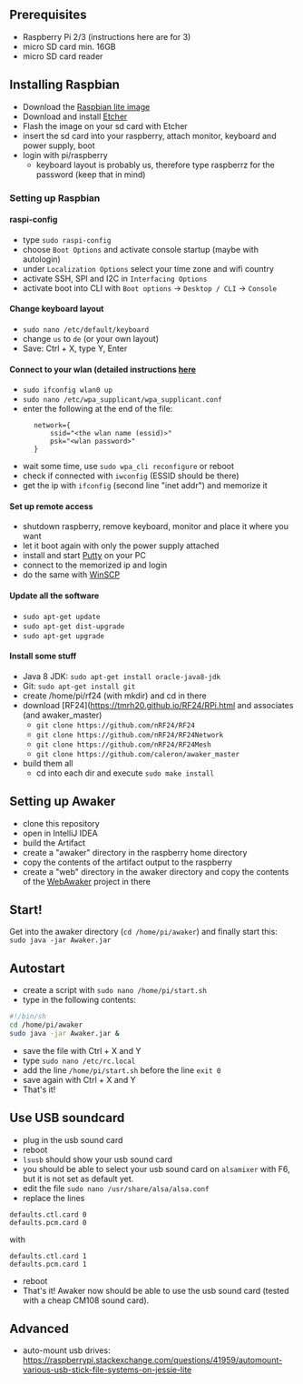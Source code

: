 ## Prerequisites
* Raspberry Pi 2/3 (instructions here are for 3)
* micro SD card min. 16GB 
* micro SD card reader

## Installing Raspbian
 * Download the [Raspbian lite image](https://www.raspberrypi.org/downloads/raspbian/)
 * Download and install [Etcher](https://etcher.io/)
 * Flash the image on your sd card with Etcher
 * insert the sd card into your raspberry, attach monitor, keyboard and power supply, boot
 * login with pi/raspberry 
   * keyboard layout is probably us, therefore type raspberrz for the password (keep that in mind)

### Setting up Raspbian
#### raspi-config
 * type `sudo raspi-config`
 * choose `Boot Options` and activate console startup (maybe with autologin)
 * under `Localization Options` select your time zone and wifi country
 * activate SSH, SPI and I2C in `Interfacing Options`
 * activate boot into CLI with `Boot options` -> `Desktop / CLI` -> `Console`
   
#### Change keyboard layout
 * `sudo nano /etc/default/keyboard`
 * change `us` to `de` (or your own layout)
 * Save: Ctrl + X, type Y, Enter
   
#### Connect to your wlan (detailed instructions [here](https://www.raspberrypi.org/documentation/configuration/wireless/wireless-cli.md)
 * `sudo ifconfig wlan0 up`
 * `sudo nano /etc/wpa_supplicant/wpa_supplicant.conf`
 * enter the following at the end of the file:

```
      network={
          ssid="<the wlan name (essid)>"
          psk="<wlan password>"
      }
```

 * wait some time, use `sudo wpa_cli reconfigure` or reboot
 * check if connected with `iwconfig` (ESSID should be there)
 * get the ip with `ifconfig` (second line "inet addr") and memorize it
 
#### Set up remote access
* shutdown raspberry, remove keyboard, monitor and place it where you want
* let it boot again with only the power supply attached
* install and start [Putty](http://www.putty.org/) on your PC
* connect to the memorized ip and login
* do the same with [WinSCP](https://winscp.net/eng/docs/lang:de)
 
#### Update all the software
* `sudo apt-get update`
* `sudo apt-get dist-upgrade`
* `sudo apt-get upgrade`

#### Install some stuff
* Java 8 JDK: `sudo apt-get install oracle-java8-jdk`
* Git: `sudo apt-get install git`
* create /home/pi/rf24 (with mkdir) and cd in there
* download [RF24](https://tmrh20.github.io/RF24/RPi.html and associates (and awaker_master)
  * `git clone https://github.com/nRF24/RF24`
  * `git clone https://github.com/nRF24/RF24Network`
  * `git clone https://github.com/nRF24/RF24Mesh`
  * `git clone https://github.com/caleron/awaker_master`
* build them all
  * cd into each dir and execute `sudo make install`
  
## Setting up Awaker 
* clone this repository
* open in IntelliJ IDEA
* build the Artifact
* create a "awaker" directory in the raspberry home directory
* copy the contents of the artifact output to the raspberry
* create a "web" directory in the awaker directory and copy the contents of the [WebAwaker](https://github.com/caleron/WebAwaker) project in there

## Start!
Get into the awaker directory  (`cd /home/pi/awaker`) and finally start this: `sudo java -jar Awaker.jar`

## Autostart
* create a script with `sudo nano /home/pi/start.sh`
* type in the following contents:
```bash
#!/bin/sh
cd /home/pi/awaker
sudo java -jar Awaker.jar &
```
* save the file with Ctrl + X and Y
* type `sudo nano /etc/rc.local`
* add the line `/home/pi/start.sh` before the line `exit 0`
* save again with Ctrl + X and Y
* That's it!

## Use USB soundcard
* plug in the usb sound card
* reboot
* `lsusb` should show your usb sound card
* you should be able to select your usb sound card on `alsamixer` with F6, but it is not set as default yet.
* edit the file `sudo nano /usr/share/alsa/alsa.conf`
* replace the lines 
```
defaults.ctl.card 0
defaults.pcm.card 0
```
with
```
defaults.ctl.card 1
defaults.pcm.card 1
```
* reboot
* That's it! Awaker now should be able to use the usb sound card (tested with a cheap CM108 sound card).

## Advanced
* auto-mount usb drives: https://raspberrypi.stackexchange.com/questions/41959/automount-various-usb-stick-file-systems-on-jessie-lite
